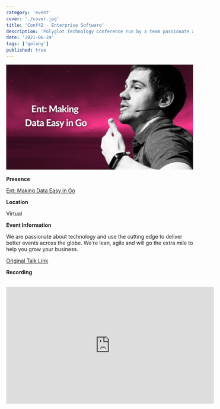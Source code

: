```yaml
---
category: 'event'
cover: './cover.jpg'
title: 'Conf42 - Enterprise Software'
description: 'Polyglot Technology Conference run by a team passionate about technology and use the cutting edge to deliver better events across the globe.e'
date: '2021-06-24'
tags: ['golang']
published: true
---
```

![cover](./cover.jpg)

**Presence**

[Ent: Making Data Easy in Go](https://dvinnik.dev/presentations/2021/ent_making-data-easy-in-go)

**Location**

Virtual

**Event Information**

We are passionate about technology and use the cutting edge to deliver better events across the globe. We're lean, agile and will go the extra mile to help you grow your business.

[Original Talk Link](https://www.conf42.com/Golang_2021_Dmitry_Vinnik_ent_making_data_easy)

**Recording**

<br>

<iframe width="560" height="315" src="https://www.youtube.com/embed/dOE_UEwzgMw" title="YouTube video player" frameborder="0" allow="accelerometer; autoplay; clipboard-write; encrypted-media; gyroscope; picture-in-picture" allowfullscreen></iframe>

<br>
